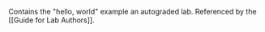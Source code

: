 Contains the "hello, world" example an autograded lab. Referenced by the [[Guide for Lab Authors]].
